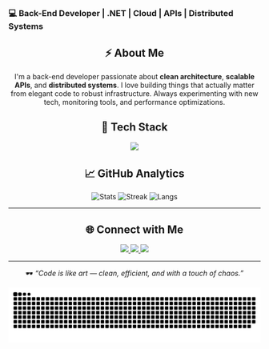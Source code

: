 
### 💻 Back-End Developer | .NET | Cloud | APIs | Distributed Systems

</div align="center">



<!-- About -->
<h2 align="center">⚡ About Me</h2>

<p align="center">
I'm a back-end developer passionate about <b>clean architecture</b>, <b>scalable APIs</b>, and <b>distributed systems</b>.  
I love building things that actually matter from elegant code to robust infrastructure.  
Always experimenting with new tech, monitoring tools, and performance optimizations.  
</p>



<!-- Tech Stack -->
<h2 align="center">🧰 Tech Stack</h2>

<p align="center">
  <img src="https://skillicons.dev/icons?i=cs,dotnet,docker,postgres,redis,rabbitmq,azure,git,linux&theme=dark" />
</p>



<!-- GitHub Stats -->
<h2 align="center">📈 GitHub Analytics</h2>

<div align="center">

![Stats](https://github-readme-stats.vercel.app/api?username=LeoOsvald&show_icons=true&theme=tokyonight&hide_border=true&count_private=true)
![Streak](https://github-readme-streak-stats.herokuapp.com/?user=LeoOsvald&theme=tokyonight&hide_border=true)
![Langs](https://github-readme-stats.vercel.app/api/top-langs/?username=LeoOsvald&layout=compact&theme=tokyonight&hide_border=true)

</div>

---

<!-- Contact -->
<h2 align="center">🌐 Connect with Me</h2>

<p align="center">
  <a href="https://www.linkedin.com/in/leonardo-osvald-souza/">
    <img src="https://img.shields.io/badge/-LinkedIn-0A66C2?style=for-the-badge&logo=linkedin&logoColor=white"/>
  </a>
  <a href="mailto:losvald.dev@gmail.com">
    <img src="https://img.shields.io/badge/-Email-D14836?style=for-the-badge&logo=gmail&logoColor=white"/>
  </a>
  <a href="https://github.com/LeoOsvald">
    <img src="https://img.shields.io/badge/-GitHub-171515?style=for-the-badge&logo=github&logoColor=white"/>
  </a>
</p>

---

<!-- Footer -->
<div align="center">
  
🕶️ <i>“Code is like art — clean, efficient, and with a touch of chaos.”</i>

![divider](https://github.com/Platane/snk/raw/output/github-contribution-grid-snake-dark.svg)

</div>
